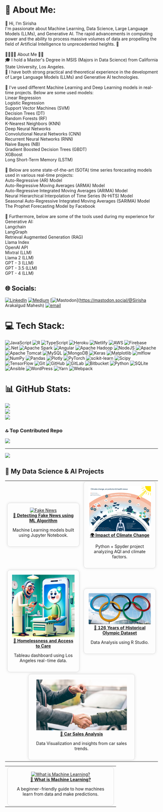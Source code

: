 # 💫 About Me:
👋 Hi, I’m Sirisha<br>I'm passionate about Machine Learning, Data Science, Large Language Models (LLMs), and Generative AI. The rapid advancements in computing power and the ability to process massive volumes of data are propelling the field of Artificial Intelligence to unprecedented heights. 🚀<br><br>👨‍🎓🙋‍♂️ About Me 💼🎒<br>🎓 I hold a Master's Degree in MSIS (Majors in Data Science) from California State University, Los Angeles.<br>🤖 I have both strong practical and theoretical experience in the development of Large Language Models (LLMs) and Generative AI technologies.<br><br>🔭 I've used different Machine Learning and Deep Learning models in real-time projects. Below are some used models:<br>Linear Regression<br>Logistic Regression<br>Support Vector Machines (SVM)<br>Decision Trees (DT)<br>Random Forests (RF)<br>K-Nearest Neighbors (KNN)<br>Deep Neural Networks<br>Convolutional Neural Networks (CNN)<br>Recurrent Neural Networks (RNN)<br>Naive Bayes (NB)<br>Gradient Boosted Decision Trees (GBDT)<br>XGBoost<br>Long Short-Term Memory (LSTM)<br><br>🔭 Below are some state-of-the-art (SOTA) time series forecasting models used in various real-time projects:<br>Auto-Regressive (AR) Model<br>Auto-Regressive Moving Averages (ARMA) Model<br>Auto-Regressive Integrated Moving Averages (ARIMA) Model<br>Neural Hierarchical Interpolation of Time Series (N-HiTS) Model<br>Seasonal Auto-Regressive Integrated Moving Averages (SARIMA) Model<br>The Prophet Forecasting Model by Facebook<br><br>🔭 Furthermore, below are some of the tools used during my experience for Generative AI:<br>Langchain<br>LangGraph<br>Retrieval Augmented Generation (RAG)<br>Llama Index<br>OpenAI API<br>Mixtral (LLM)<br>Llama 2 (LLM)<br>GPT - 3 (LLM)<br>GPT - 3.5 (LLM)<br>GPT - 4 (LLM)


## 🌐 Socials:
[![LinkedIn](https://img.shields.io/badge/LinkedIn-%230077B5.svg?logo=linkedin&logoColor=white)](https://linkedin.com/in/https://www.linkedin.com/in/sirisha-mahesh/) [![Medium](https://img.shields.io/badge/Medium-12100E?logo=medium&logoColor=white)](https://medium.com/@https://medium.com/@sirishamahesh93) [![Mastodon](https://img.shields.io/badge/-MASTODON-%232B90D9?logo=mastodon&logoColor=white)](https://mastodon.social/@Sirisha Arakalgud Mahesh) [![email](https://img.shields.io/badge/Email-D14836?logo=gmail&logoColor=white)](mailto:sirishamahesh93@gmail.com) 

# 💻 Tech Stack:
![JavaScript](https://img.shields.io/badge/javascript-%23323330.svg?style=for-the-badge&logo=javascript&logoColor=%23F7DF1E) ![R](https://img.shields.io/badge/r-%23276DC3.svg?style=for-the-badge&logo=r&logoColor=white) ![TypeScript](https://img.shields.io/badge/typescript-%23007ACC.svg?style=for-the-badge&logo=typescript&logoColor=white) ![Heroku](https://img.shields.io/badge/heroku-%23430098.svg?style=for-the-badge&logo=heroku&logoColor=white) ![Netlify](https://img.shields.io/badge/netlify-%23000000.svg?style=for-the-badge&logo=netlify&logoColor=#00C7B7) ![AWS](https://img.shields.io/badge/AWS-%23FF9900.svg?style=for-the-badge&logo=amazon-aws&logoColor=white) ![Firebase](https://img.shields.io/badge/firebase-%23039BE5.svg?style=for-the-badge&logo=firebase) ![.Net](https://img.shields.io/badge/.NET-5C2D91?style=for-the-badge&logo=.net&logoColor=white) ![Apache Spark](https://img.shields.io/badge/Apache%20Spark-FDEE21?style=for-the-badge&logo=apachespark&logoColor=black) ![Angular](https://img.shields.io/badge/angular-%23DD0031.svg?style=for-the-badge&logo=angular&logoColor=white) ![Apache Hadoop](https://img.shields.io/badge/Apache%20Hadoop-66CCFF?style=for-the-badge&logo=apachehadoop&logoColor=black) ![NodeJS](https://img.shields.io/badge/node.js-6DA55F?style=for-the-badge&logo=node.js&logoColor=white) ![Apache](https://img.shields.io/badge/apache-%23D42029.svg?style=for-the-badge&logo=apache&logoColor=white) ![Apache Tomcat](https://img.shields.io/badge/apache%20tomcat-%23F8DC75.svg?style=for-the-badge&logo=apache-tomcat&logoColor=black) ![MySQL](https://img.shields.io/badge/mysql-4479A1.svg?style=for-the-badge&logo=mysql&logoColor=white) ![MongoDB](https://img.shields.io/badge/MongoDB-%234ea94b.svg?style=for-the-badge&logo=mongodb&logoColor=white) ![Keras](https://img.shields.io/badge/Keras-%23D00000.svg?style=for-the-badge&logo=Keras&logoColor=white) ![Matplotlib](https://img.shields.io/badge/Matplotlib-%23ffffff.svg?style=for-the-badge&logo=Matplotlib&logoColor=black) ![mlflow](https://img.shields.io/badge/mlflow-%23d9ead3.svg?style=for-the-badge&logo=numpy&logoColor=blue) ![NumPy](https://img.shields.io/badge/numpy-%23013243.svg?style=for-the-badge&logo=numpy&logoColor=white) ![Pandas](https://img.shields.io/badge/pandas-%23150458.svg?style=for-the-badge&logo=pandas&logoColor=white) ![Plotly](https://img.shields.io/badge/Plotly-%233F4F75.svg?style=for-the-badge&logo=plotly&logoColor=white) ![PyTorch](https://img.shields.io/badge/PyTorch-%23EE4C2C.svg?style=for-the-badge&logo=PyTorch&logoColor=white) ![scikit-learn](https://img.shields.io/badge/scikit--learn-%23F7931E.svg?style=for-the-badge&logo=scikit-learn&logoColor=white) ![Scipy](https://img.shields.io/badge/SciPy-%230C55A5.svg?style=for-the-badge&logo=scipy&logoColor=%white) ![TensorFlow](https://img.shields.io/badge/TensorFlow-%23FF6F00.svg?style=for-the-badge&logo=TensorFlow&logoColor=white) ![Git](https://img.shields.io/badge/git-%23F05033.svg?style=for-the-badge&logo=git&logoColor=white) ![GitHub](https://img.shields.io/badge/github-%23121011.svg?style=for-the-badge&logo=github&logoColor=white) ![GitLab](https://img.shields.io/badge/gitlab-%23181717.svg?style=for-the-badge&logo=gitlab&logoColor=white) ![Bitbucket](https://img.shields.io/badge/bitbucket-%230047B3.svg?style=for-the-badge&logo=bitbucket&logoColor=white) ![Python](https://img.shields.io/badge/python-3670A0?style=for-the-badge&logo=python&logoColor=ffdd54) ![SQLite](https://img.shields.io/badge/sqlite-%2307405e.svg?style=for-the-badge&logo=sqlite&logoColor=white) ![Ansible](https://img.shields.io/badge/ansible-%231A1918.svg?style=for-the-badge&logo=ansible&logoColor=white) ![WordPress](https://img.shields.io/badge/WordPress-%23117AC9.svg?style=for-the-badge&logo=WordPress&logoColor=white) ![Yarn](https://img.shields.io/badge/yarn-%232C8EBB.svg?style=for-the-badge&logo=yarn&logoColor=white) ![Webpack](https://img.shields.io/badge/webpack-%238DD6F9.svg?style=for-the-badge&logo=webpack&logoColor=black)
# 📊 GitHub Stats:
![](https://github-readme-stats.vercel.app/api?username=sirishavivek2&theme=dark&hide_border=false&include_all_commits=true&count_private=true)<br/>
![](https://nirzak-streak-stats.vercel.app/?user=sirishavivek2&theme=dark&hide_border=false)<br/>
![](https://github-readme-stats.vercel.app/api/top-langs/?username=sirishavivek2&theme=dark&hide_border=false&include_all_commits=true&count_private=true&layout=compact)

### 🔝 Top Contributed Repo
![](https://github-contributor-stats.vercel.app/api?username=sirishavivek2&limit=5&theme=dark&combine_all_yearly_contributions=true)

---
[![](https://visitcount.itsvg.in/api?id=sirishavivek2&icon=0&color=0)](https://visitcount.itsvg.in)

<!-- Proudly created with GPRM ( https://gprm.itsvg.in ) -->

## 🧠 My Data Science & AI Projects




<table width="100%" cellpadding="20">
  <tr>
    <td width="50%" align="center">
      <div style="border: 1px solid #ddd; border-radius: 10px; padding: 15px; box-shadow: 0 0 10px rgba(0,0,0,0.1);">
        <a href="https://github.com/sirishavivek2/ML-Projects" target="_blank">
          <img src="https://github.com/sirishavivek2/ML-Projects/blob/main/FakeNews.png?raw=true" width="300" alt="Fake News"/><br/>
          <b>📘 Detecting Fake News using ML Algorithm</b>
        </a>
        <p>Machine Learning models built using Jupyter Notebook.</p>
      </div>
    </td>
    <td width="50%" align="center">
      <div style="border: 1px solid #ddd; border-radius: 10px; padding: 15px; box-shadow: 0 0 10px rgba(0,0,0,0.1);">
        <a href="https://github.com/sirishavivek2/The-Imapact-of-Climate-Change-Through-Air-Quality" target="_blank">
          <img src="https://github.com/sirishavivek2/The-Imapact-of-Climate-Change-Through-Air-Quality/blob/main/Climate_change.png?raw=true" width="300" alt="Climate Change"/><br/>
          <b>🌍 Impact of Climate Change</b>
        </a>
        <p>Python + Spyder project analyzing AQI and climate factors.</p>
      </div>
    </td>
  </tr>
  <tr>
    <td width="50%" align="center">
      <div style="border: 1px solid #ddd; border-radius: 10px; padding: 15px; box-shadow: 0 0 10px rgba(0,0,0,0.1);">
        <a href="https://github.com/sirishavivek2/Homelessness-and-Access-to-Care" target="_blank">
          <img src="https://github.com/sirishavivek2/Homelessness-and-Access-to-Care/blob/main/health_assistant_doctor.png?raw=true" width="300" alt="Healthcare"/><br/>
          <b>🏥 Homelessness and Access to Care</b>
        </a>
        <p>Tableau dashboard using Los Angeles real-time data.</p>
      </div>
    </td>
    <td width="50%" align="center">
      <div style="border: 1px solid #ddd; border-radius: 10px; padding: 15px; box-shadow: 0 0 10px rgba(0,0,0,0.1);">
        <a href="https://github.com/sirishavivek2/126-Years-of-Historical-Olympic-Dataset" target="_blank">
          <img src="https://github.com/sirishavivek2/126-Years-of-Historical-Olympic-Dataset/blob/main/Olympicimage.png?raw=true" width="300" alt="Olympics"/><br/>
          <b>🤖 126 Years of Historical Olympic Dataset</b>
        </a>
        <p>Data Analysis using R Studio.</p>
      </div>
    </td>
  </tr>
  <tr>
    <td width="50%" align="center" colspan="2">
      <div style="border: 1px solid #ddd; border-radius: 10px; padding: 15px; width: 320px; margin: auto; box-shadow: 0 0 10px rgba(0,0,0,0.1);">
        <a href="https://github.com/sirishavivek2/Car-Sales" target="_blank">
          <img src="https://github.com/sirishavivek2/Car-Sales/blob/main/CarSalesimage.png?raw=true" width="300" alt="Car Sales"/><br/>
          <b>🚗 Car Sales Analysis</b>
        </a>
        <p>Data Visualization and insights from car sales trends.</p>
      </div>
    </td>
  </tr>
</table>




<table>
  <tr>
    <td width="100%" align="center" colspan="2">
      <div style="border: 1px solid #ddd; border-radius: 10px; padding: 15px; width: 320px; margin: auto;">
        <a href="https://medium.com/@sirishamahesh93/what-is-machine-learning-3d80fcbe22c1" target="_blank">
          <img src="https://miro.medium.com/v2/resize:fit:828/format:webp/1*yJ7k1NQ_ozwPHiAeoWm1DA.png" width="300" alt="What is Machine Learning?"/><br/>
          <b>🤖 What is Machine Learning?</b>
        </a>
        <p>A beginner-friendly guide to how machines learn from data and make predictions.</p>
      </div>
    </td>
  </tr>
</table>
